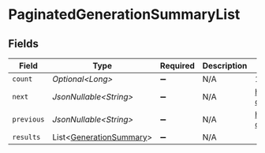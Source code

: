 # PaginatedGenerationSummaryList


## Fields

| Field                                                                    | Type                                                                     | Required                                                                 | Description                                                              | Example                                                                  |
| ------------------------------------------------------------------------ | ------------------------------------------------------------------------ | ------------------------------------------------------------------------ | ------------------------------------------------------------------------ | ------------------------------------------------------------------------ |
| `count`                                                                  | *Optional\<Long>*                                                        | :heavy_minus_sign:                                                       | N/A                                                                      | 123                                                                      |
| `next`                                                                   | *JsonNullable\<String>*                                                  | :heavy_minus_sign:                                                       | N/A                                                                      | http://api.example.org/accounts/?offset=400&limit=100                    |
| `previous`                                                               | *JsonNullable\<String>*                                                  | :heavy_minus_sign:                                                       | N/A                                                                      | http://api.example.org/accounts/?offset=200&limit=100                    |
| `results`                                                                | List\<[GenerationSummary](../../models/components/GenerationSummary.md)> | :heavy_minus_sign:                                                       | N/A                                                                      |                                                                          |